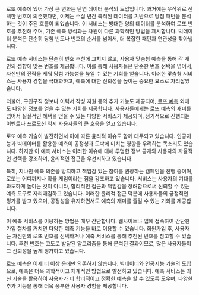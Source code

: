 <p>로또 예측에 있어 가장 큰 변화는 단연 데이터 분석의 도입입니다. 과거에는 무작위로 선택한 번호에 의존했다면, 이제는 수십 년간 축적된 데이터를 기반으로 당첨 패턴을 분석하는 것이 주된 흐름이 되었습니다. 이 서비스는 방대한 양의 데이터를 분석하여 로또 번호를 추천해 주며, 기존 예측 방식과는 차원이 다른 과학적인 방법을 제시합니다. 빅데이터 분석은 단순히 당첨 빈도나 번호의 순서를 넘어서, 더 복잡한 패턴과 연관성을 찾아냅니다.</p>
<p>로또 예측 서비스는 단순히 번호 추천에 그치지 않고, 사용자 맞춤형 예측을 통해 각 개인의 성향에 맞는 번호를 제공합니다. 이를 통해 사용자들은 단순한 번호 선택을 넘어서, 자신만의 전략을 세워 당첨 가능성을 높일 수 있는 기회를 얻습니다. 이러한 맞춤형 서비스는 사용자 경험을 극대화하고, 예측에 대한 신뢰성을 높이는 중요한 요소로 자리잡았습니다.</p>
<p>더불어, 구인구직 정보나 이력서 작성 지원 등의 추가 기능도 제공되어, <a href="https://freetto.net/">로또 예측</a> 외에도 다양한 정보를 얻을 수 있는 기회를 제공합니다. 사용자들에게는 로또 예측의 재미를 넘어서 실질적인 혜택을 얻을 수 있는 다양한 서비스가 제공되며, 정기적으로 진행되는 이벤트나 프로모션 역시 사용자들의 큰 호응을 얻고 있습니다.</p>
<p>로또 예측 기술이 발전하면서 이에 따른 윤리적 이슈도 함께 대두되고 있습니다. 인공지능과 빅데이터를 활용한 예측이 공정성과 도박에 미치는 영향을 우려하는 목소리도 있습니다. 하지만 이 예측 서비스는 이러한 이슈에 대해 투명한 정보 공개와 사용자의 자율적인 선택을 강조하며, 윤리적인 접근을 우선시하고 있습니다.</p>
<p>특히, 지나친 예측 의존을 방지하고 책임감 있는 참여를 권장하는 캠페인을 진행 중이며, 로또는 어디까지나 확률 게임이라는 점을 강조하고 있습니다. 서비스는 사용자의 기대를 과도하게 높이는 것이 아니라, 합리적인 접근과 책임감을 장려함으로써 신뢰할 수 있는 예측 도구로 자리매김하고 있습니다. 이러한 윤리적 접근 덕분에 사용자들의 긍정적인 평가를 받고 있으며, 공정성을 유지하면서도 예측의 재미를 즐길 수 있는 기회를 제공합니다.</p>
<p>이 예측 서비스를 이용하는 방법은 매우 간단합니다. 웹사이트나 앱에 접속하여 간단한 가입 절차를 거치면 다양한 예측 기능을 바로 이용할 수 있습니다. 회원가입 후, 사용자는 자신만의 로또 번호를 선택하거나 예측 서비스를 통해 추천된 번호를 참고할 수 있습니다. 추천 번호는 고도로 발달된 알고리즘을 통해 분석된 결과이므로, 많은 사용자들이 그 신뢰성을 높게 평가하고 있습니다.</p>
<p>로또 예측은 이제 더 이상 운에만 의존하지 않습니다. 빅데이터와 인공지능 기술의 도입으로, 예측은 더욱 과학적이고 체계적인 방법으로 발전하고 있습니다. 예측 서비스는 최신 기술을 활용하여 사용자가 더 합리적이고 정확한 예측을 할 수 있도록 도우며, 다양한 추가 기능을 통해 더욱 풍부한 사용자 경험을 제공합니다.</p>
